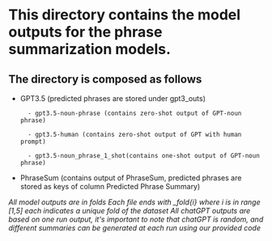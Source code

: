 # This directory contains the model outputs for the phrase summarization models.
## The directory is composed as follows
- GPT3.5 (predicted phrases are stored under gpt3_outs)
          
        - gpt3.5-noun-phrase (contains zero-shot output of GPT-noun phrase)
  
        - gpt3.5-human (contains zero-shot output of GPT with human prompt)
        
        - gpt3.5-noun_phrase_1_shot(contains one-shot output of GPT-noun phrase)
                

- PhraseSum (contains output of PhraseSum, predicted phrases are stored as keys of column Predicted Phrase Summary)



*All model outputs are in folds*
*Each file ends with _fold{i} where i is in range [1,5] each indicates a unique fold of the dataset*
*All chatGPT outputs are based on one run output, it's important to note that chatGPT is random, and different summaries can be generated at each run using our provided code*
